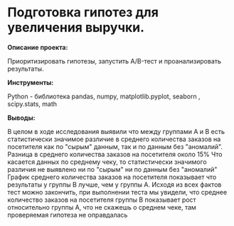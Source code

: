 # Подготовка гипотез для увеличения выручки.

**Описание проекта:**

Приоритизировать гипотезы, запустить A/B-тест и проанализировать результаты. 

**Инструменты:**

Python - библиотека pandas, numpy, matplotlib.pyplot, seaborn , scipy.stats, math

**Выводы:**

В целом в ходе исследования выявили что между группами А и В есть статистически значимое различие в среднего количества заказов на посетителя как по "сырым" данным, так и по данным без "аномалий". 
Разница в среднего количества заказов на посетителя около 15%
Что касается данных по среднему чеку, то статистически значимого различия не выявлено ни по "сырым" ни по данным без "аномалий"
График среднего количества заказов на посетителя показывает что результаты у группы В лучше, чем у группы А.
Исходя из всех фактов тест можно закончить, при выполнении теста мы увидели, что среднее количество заказов на посетителя группы В показывает рост относительно группы А, что не скажешь о среднем чеке, там проверяемая гипотеза не оправдалась
